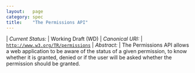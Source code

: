 ```yaml
---
layout:   page
category: spec
title:    "The Permissions API"
---
```


| *Current Status:* | Working Draft (WD)
| *Canonical URI:* | [`http://www.w3.org/TR/permissions`](http://www.w3.org/TR/permissions)
| *Abstract:* | The Permissions API allows a web application to be aware of the status of a given permission, to know whether it is granted, denied or if the user will be asked whether the permission should be granted.